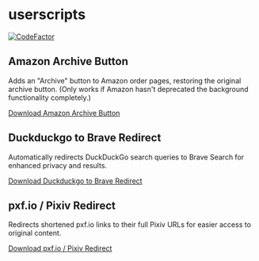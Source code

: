 # userscripts

[![CodeFactor](https://www.codefactor.io/repository/github/nive9/userscripts/badge/main)](https://www.codefactor.io/repository/github/nive9/userscripts/overview/main)

## Amazon Archive Button

Adds an "Archive" button to Amazon order pages, restoring the original archive button. (Only works if Amazon hasn't deprecated the background functionality completely.)

[Download Amazon Archive Button](https://github.com/nive9/userscripts/raw/main/amazon-archive-button.user.js)


## Duckduckgo to Brave Redirect

Automatically redirects DuckDuckGo search queries to Brave Search for enhanced privacy and results.

[Download Duckduckgo to Brave Redirect](https://github.com/nive9/userscripts/raw/main/duckduckgo-to-brave-redirect.user.js)


## pxf.io / Pixiv Redirect

Redirects shortened pxf.io links to their full Pixiv URLs for easier access to original content.

[Download pxf.io / Pixiv Redirect](https://github.com/nive9/userscripts/raw/main/pxfio-pixiv-redirect.user.js)